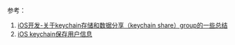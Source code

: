 参考：
1. [iOS开发-关于keychain存储和数据分享（keychain share）group的一些总结](https://blog.csdn.net/u013096533/article/details/80341174)
2. [iOS keychain保存用户信息](https://www.jianshu.com/p/02096a11b9ff)